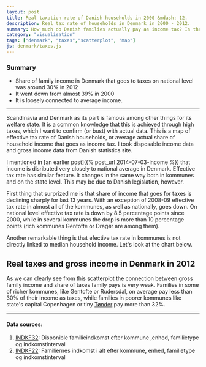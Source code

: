 ```yaml
---
layout: post
title: Real taxation rate of Danish households in 2000 &mdash; 12.
description: Real tax rate of households in Denmark in 2000 - 2012.
summary: How much do Danish families actually pay as income tax? Is the tax rate different in different parts of the country?
category: "visualisation"
tags: ["denmark", "taxes","scatterplot", "map"]
js: denmark/taxes.js
---
```

<div id="tldr">
    <h3>Summary</h3>
    <ul>
        <li>Share of family income in Denmark that goes to taxes on national level was around 30% in 2012</li>
        <li>It went down from almost 39% in 2000</li>
        <li>It is loosely connected to average income.</li>     
    </ul>   
</div>

<hr/>

Scandinavia and Denmark as its part is famous among other things for its welfare state. It is a common knowledge that this is achieved through high taxes, which I want to confirm (or bust) with actual data. This is a map of effective tax rate of Danish households, or average actual share of household income that goes as income tax. I took disposable income data and gross income data from Danish statistics site.

<div id='taxes'></div>

I mentioned in [an earlier post]({% post_url 2014-07-03-income %}) that income is disributed very closely to national average in Denmark. Effective tax rate has similar feature. It changes in the same way both in kommunes and on the state level. This may be due to Danish legislation, however.

First thing that surprized me is that share of income that goes for taxes is declining sharply for last 13 years. With an exception of 2008-09 effective tax rate in almost all of the kommunes, as well as nationally, goes down. On national level effective tax rate is down by 8.5 percentage points since 2000, while in several kommunes the drop is more than 10 percentage points (rich kommunes Gentofte or Dragør are among them).

Another remarkable thing is that efective tax rate in kommunes is not directly linked to median household income. Let's look at the chart below.

<div id="scatter">
    <h2>Real taxes and gross income in Denmark in 2012</h2>
</div>

As we can clearly see from this scatterplot the connection between gross family income and share of taxes family pays is very weak. Families in some of richer kommunes, like Gentofte or Rudersdal, on average pay less than 30% of their income as taxes, while families in poorer kommunes like state's capital Copenhagen or tiny [Tønder](http://en.wikipedia.org/wiki/Tønder_Municipality) pay more than 32%.

-----

<div id="sources">
<h4>Data sources:</h4>
<ol>
    <li><a href="http://www.statistikbanken.dk/INDKF32">INDKF32</a>: Disponible familieindkomst efter kommune ,enhed, familietype og indkomstinterval</li>
    <li><a href="http://www.statistikbanken.dk/INDKF22">INDKF22</a>: Familiernes indkomst i alt efter kommune, enhed, familietype og indkomstinterval</li>
</ol>
</div>
